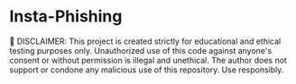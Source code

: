 # Insta-Phishing

🚨 DISCLAIMER:
This project is created strictly for educational and ethical testing purposes only. Unauthorized use of this code against anyone's consent or without permission is illegal and unethical. The author does not support or condone any malicious use of this repository.
Use responsibly.
